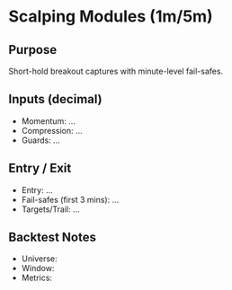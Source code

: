 # Scalping Modules (1m/5m)

## Purpose
Short-hold breakout captures with minute-level fail-safes.

## Inputs (decimal)
- Momentum: …
- Compression: …
- Guards: …

## Entry / Exit
- Entry: …
- Fail-safes (first 3 mins): …
- Targets/Trail: …

## Backtest Notes
- Universe:
- Window:
- Metrics:
